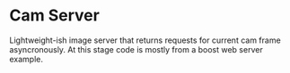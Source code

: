 # Cam Server

Lightweight-ish image server that returns requests for current cam frame asyncronously. At this stage code is mostly from a boost web server example. 
